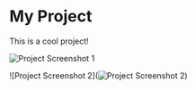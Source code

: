 # My Project

This is a cool project!


![Project Screenshot 1](https://miro.medium.com/v2/resize:fit:720/format:webp/1*9stxRB6sOMvHIVqHIKXZuA.png)


![Project Screenshot 2](![Project Screenshot 2](https://miro.medium.com/v2/resize:fit:720/format:webp/1*9stxRB6sOMvHIVqHIKXZuA.png))
